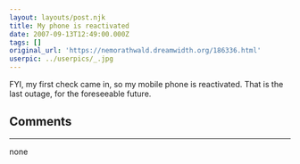 ```yaml
---
layout: layouts/post.njk
title: My phone is reactivated
date: 2007-09-13T12:49:00.000Z
tags: []
original_url: 'https://nemorathwald.dreamwidth.org/186336.html'
userpic: ../userpics/_.jpg
---
```

FYI, my first check came in, so my mobile phone is reactivated. That is the last outage, for the foreseeable future.

## Comments

---

none

